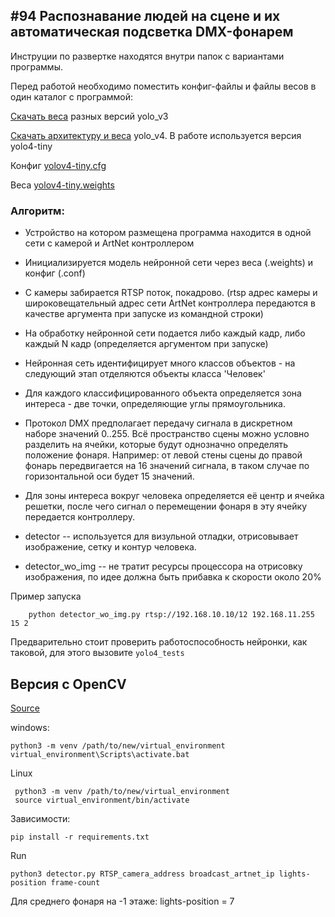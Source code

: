 ## #94 Распознавание людей на сцене и их автоматическая подсветка DMX-фонарем

Инструции по развертке находятся внутри папок с вариантами программы.

Перед работой необходимо поместить конфиг-файлы и файлы весов в один каталог с программой:

[Скачать веса](https://pjreddie.com/media/files/yolov3.weights) разных версий yolo_v3

[Скачать архитектуру и веса](https://github.com/AlexeyAB/darknet) yolo_v4. В работе используется версия yolo4-tiny


Конфиг [yolov4-tiny.cfg](https://raw.githubusercontent.com/AlexeyAB/darknet/master/cfg/yolov4-tiny.cfg)

Веса [yolov4-tiny.weights](https://github.com/AlexeyAB/darknet/releases/download/darknet_yolo_v4_pre/yolov4-tiny.weights)

### Алгоритм:
- Устройство на котором размещена программа находится в одной сети с камерой и ArtNet контроллером
- Инициализируется модель нейронной сети через веса (.weights) и конфиг (.conf)
- С камеры забирается RTSP поток, покадрово. (rtsp адрес камеры и широковещательный адрес сети ArtNet контроллера передаются в качестве аргумента при запуске из командной строки)
- На обработку нейронной сети подается либо каждый кадр, либо каждый N кадр (определяется аргументом при запуске)
- Нейронная сеть идентифицирует много классов объектов - на следующий этап отделяются объекты класса 'Человек'
- Для каждого классифицированного объекта определяется зона интереса - две точки, определяющие углы прямоугольника.
- Протокол DMX предполагает передачу сигнала в дискретном наборе значений 0..255. Всё пространство сцены можно условно разделить на ячейки, которые будут однозначно определять положение фонаря. Например: от левой стены сцены до правой фонарь передвигается на 16 значений сигнала, в таком случае по горизонтальной оси будет 15 значений. 
- Для зоны интереса вокруг человека определяется её центр и ячейка решетки, после чего сигнал о перемещении фонаря в эту ячейку передается контроллеру.

- detector -- используется для визульной отладки, отрисовывает изображение, сетку и контур человека.
- detector_wo_img -- не тратит ресурсы процессора на отрисовку изображения, по идее должна быть прибавка к скорости около 20%

Пример запуска
```commandline
    python detector_wo_img.py rtsp://192.168.10.10/12 192.168.11.255 15 2
```
    
Предварительно стоит проверить работоспособность нейронки, как таковой, для этого вызовите `yolo4_tests`

## Версия с OpenCV 

[Source](https://gist.github.com/YashasSamaga/e2b19a6807a13046e399f4bc3cca3a49)

windows:

    python3 -m venv /path/to/new/virtual_environment
    virtual_environment\Scripts\activate.bat
    
Linux

     python3 -m venv /path/to/new/virtual_environment
     source virtual_environment/bin/activate
       
Зависимости:

    pip install -r requirements.txt

Run 
    
    python3 detector.py RTSP_camera_address broadcast_artnet_ip lights-position frame-count
  
Для среднего фонаря на -1 этаже: lights-position = 7